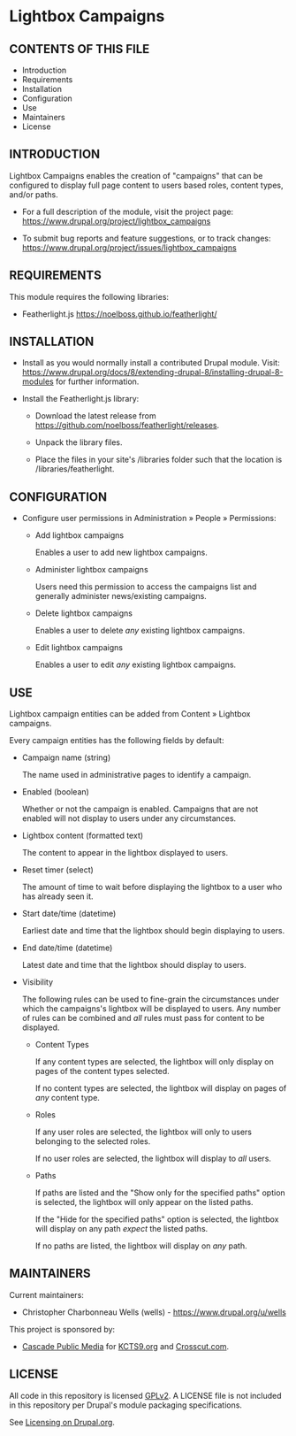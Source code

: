 Lightbox Campaigns
==================

CONTENTS OF THIS FILE
---------------------
   
 * Introduction
 * Requirements
 * Installation
 * Configuration
 * Use
 * Maintainers
 * License

INTRODUCTION
------------

Lightbox Campaigns enables the creation of "campaigns" that can be configured to
display full page content to users based roles, content types, and/or paths.

 * For a full description of the module, visit the project page:
   https://www.drupal.org/project/lightbox_campaigns
   
 * To submit bug reports and feature suggestions, or to track changes:
   https://www.drupal.org/project/issues/lightbox_campaigns

REQUIREMENTS
------------

This module requires the following libraries:

 * Featherlight.js
   https://noelboss.github.io/featherlight/

INSTALLATION
------------

 * Install as you would normally install a contributed Drupal module. Visit:
   https://www.drupal.org/docs/8/extending-drupal-8/installing-drupal-8-modules
   for further information.
   
 * Install the Featherlight.js library:
 
   - Download the latest release from 
     https://github.com/noelboss/featherlight/releases.
     
   - Unpack the library files.
   
   - Place the files in your site's /libraries folder such that the location is
     /libraries/featherlight.

CONFIGURATION
-------------

 * Configure user permissions in Administration » People » Permissions:

   - Add lightbox campaigns
   
     Enables a user to add new lightbox campaigns.
   
   - Administer lightbox campaigns
   
     Users need this permission to access the campaigns list and generally 
     administer news/existing campaigns.
     
   - Delete lightbox campaigns
   
     Enables a user to delete *any* existing lightbox campaigns.

   - Edit lightbox campaigns
   
     Enables a user to edit *any* existing lightbox campaigns.
     
USE
---

Lightbox campaign entities can be added from Content » Lightbox campaigns.

Every campaign entities has the following fields by default:

 * Campaign name (string)
 
   The name used in administrative pages to identify a campaign.
 
 * Enabled (boolean)
 
   Whether or not the campaign is enabled. Campaigns that are not enabled will 
   not display to users under any circumstances.
   
 * Lightbox content (formatted text)
 
   The content to appear in the lightbox displayed to users.
   
 * Reset timer (select)
 
   The amount of time to wait before displaying the lightbox to a user who has
   already seen it.
   
 * Start date/time (datetime)
 
   Earliest date and time that the lightbox should begin displaying to users.
   
 * End date/time (datetime)
 
   Latest date and time that the lightbox should display to users.
   
 * Visibility
 
   The following rules can be used to fine-grain the circumstances under which
   the campaigns's lightbox will be displayed to users. Any number of rules can
   be combined and *all* rules must pass for content to be displayed.
 
   - Content Types
   
     If any content types are selected, the lightbox will only display on pages 
     of the content types selected.
     
     If no content types are selected, the lightbox will display on pages of 
     *any* content type.
     
   - Roles
      
     If any user roles are selected, the lightbox will only to users belonging
     to the selected roles.
     
     If no user roles are selected, the lightbox will display to *all* users.
      
   - Paths
   
     If paths are listed and the "Show only for the specified paths" option is
     selected, the lightbox will only appear on the listed paths.
     
     If the "Hide for the specified paths" option is selected, the lightbox will 
     display on any path *expect* the listed paths.
     
     If no paths are listed, the lightbox will display on *any* path.
     
      
MAINTAINERS
-----------

Current maintainers:
 * Christopher Charbonneau Wells (wells) - https://www.drupal.org/u/wells

This project is sponsored by:
 * [Cascade Public Media](https://www.drupal.org/cascade-public-media) for 
 [KCTS9.org](https://kcts9.org/) and [Crosscut.com](https://crosscut.com/).
 
LICENSE
-------

All code in this repository is licensed 
[GPLv2](http://www.gnu.org/licenses/gpl-2.0.html). A LICENSE file is not 
included in this repository per Drupal's module packaging specifications.

See [Licensing on Drupal.org](https://www.drupal.org/about/licensing).
